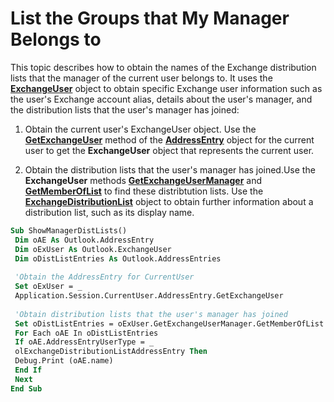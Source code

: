 
# List the Groups that My Manager Belongs to

This topic describes how to obtain the names of the Exchange distribution lists that the manager of the current user belongs to. It uses the  **[ExchangeUser](6ec117d1-7fdb-aa36-b567-1242f8238df0.md)** object to obtain specific Exchange user information such as the user's Exchange account alias, details about the user's manager, and the distribution lists that the user's manager has joined:


1. Obtain the current user's ExchangeUser object. Use the  **[GetExchangeUser](eaaafd52-42c9-7f6b-1acb-0b987496d604.md)** method of the **[AddressEntry](d4a0a85e-8bab-bc56-57bc-d70c3c570c8e.md)** object for the current user to get the **ExchangeUser** object that represents the current user.
    
2. Obtain the distribution lists that the user's manager has joined.Use the  **ExchangeUser** methods **[GetExchangeUserManager](ead5e950-7f7a-b213-0daf-c2bff890a30c.md)** and **[GetMemberOfList](1f4e8910-8998-85ab-05dc-d06f6fd323c3.md)** to find these distribtution lists. Use the **[ExchangeDistributionList](2830dfba-6c0a-a81f-6b98-92ac2aafb59d.md)** object to obtain further information about a distribution list, such as its display name.
    

```vb
Sub ShowManagerDistLists() 
 Dim oAE As Outlook.AddressEntry 
 Dim oExUser As Outlook.ExchangeUser 
 Dim oDistListEntries As Outlook.AddressEntries 
 
 'Obtain the AddressEntry for CurrentUser 
 Set oExUser = _ 
 Application.Session.CurrentUser.AddressEntry.GetExchangeUser 
 
 'Obtain distribution lists that the user's manager has joined 
 Set oDistListEntries = oExUser.GetExchangeUserManager.GetMemberOfList 
 For Each oAE In oDistListEntries 
 If oAE.AddressEntryUserType = _ 
 olExchangeDistributionListAddressEntry Then 
 Debug.Print (oAE.name) 
 End If 
 Next 
End Sub 
```

